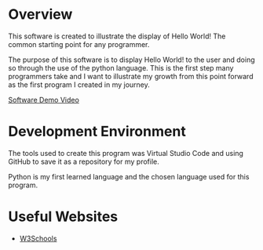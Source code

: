 # Overview

This software is created to illustrate the display of Hello World! The common starting point for any programmer.

The purpose of this software is to display Hello World! to the user and doing so through the use of the python language. This is the first step many programmers take and I want to illustrate my growth from this point forward as the first program I created in my journey.


[Software Demo Video](https://www.youtube.com/watch?v=_wqAwKmwbMY)

# Development Environment

The tools used to create this program was Virtual Studio Code and using GitHub to save it as a repository for my profile.

Python is my first learned language and the chosen language used for this program.

# Useful Websites

* [W3Schools](https://www.w3schools.com/python/default.asp)
